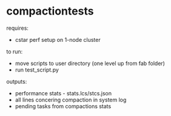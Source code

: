 # compactiontests

requires:
- cstar perf setup on 1-node cluster

to run:
- move scripts to user directory (one level up from fab folder)
- run test_script.py

outputs:
- performance stats - stats.lcs/stcs.json
- all lines concering compaction in system log
- pending tasks from compactions stats

